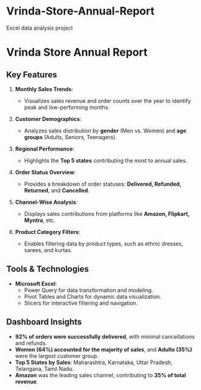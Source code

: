 # Vrinda-Store-Annual-Report
Excel data analysis project

# Vrinda Store Annual Report 


## Key Features 

1. **Monthly Sales Trends**:  
   - Visualizes sales revenue and order counts over the year to identify peak and low-performing months.

2. **Customer Demographics**:  
   - Analyzes sales distribution by **gender** (Men vs. Women) and **age groups** (Adults, Seniors, Teenagers).

3. **Regional Performance**:  
   - Highlights the **Top 5 states** contributing the most to annual sales.

4. **Order Status Overview**:  
   - Provides a breakdown of order statuses: **Delivered, Refunded, Returned**, and **Cancelled**.

5. **Channel-Wise Analysis**:  
   - Displays sales contributions from platforms like **Amazon, Flipkart, Myntra**, etc.

6. **Product Category Filters**:  
   - Enables filtering data by product types, such as ethnic dresses, sarees, and kurtas.

## Tools & Technologies 

- **Microsoft Excel**:  
  - Power Query for data transformation and modeling.  
  - Pivot Tables and Charts for dynamic data visualization.  
  - Slicers for interactive filtering and navigation.

## Dashboard Insights 

- **92% of orders were successfully delivered**, with minimal cancellations and refunds.
- **Women (64%) accounted for the majority of sales**, and **Adults (35%)** were the largest customer group.
- **Top 5 States by Sales**: Maharashtra, Karnataka, Uttar Pradesh, Telangana, Tamil Nadu.
- **Amazon** was the leading sales channel, contributing to **35% of total revenue**.

